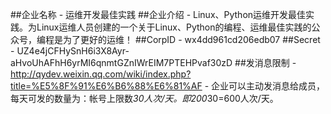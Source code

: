 ##企业名称
    - 运维开发最佳实践
##企业介绍
    - Linux、Python运维开发最佳实践。为Linux运维人员创建的一个关于Linux、Python的编程、运维最佳实践的公众号，编程是为了更好的运维！
##CorpID
    - wx4dd961cd206edb07
##Secret
    - UZ4e4jCFHySnH6i3X8Ayr-aHvoUhAFhH6yrMI6qnmtGZnIWrEIM7PTEHPvaf30zD
##发消息限制
    - http://qydev.weixin.qq.com/wiki/index.php?title=%E5%8F%91%E6%B6%88%E6%81%AF
    - 企业可以主动发消息给成员，每天可发的数量为：帐号上限数*30人次/天。即200*30=600人次/天。
